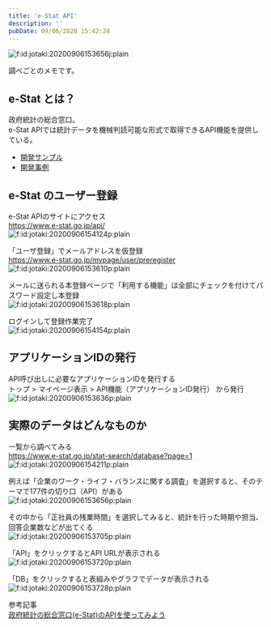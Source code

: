 ```yaml
---
title: 'e-Stat API'
description: ''
pubDate: 09/06/2020 15:42:24
---
```


<p><span itemscope itemtype="http://schema.org/Photograph"><img src="https://cdn-ak.f.st-hatena.com/images/fotolife/j/jotaki/20200906/20200906153656.jpg" alt="f:id:jotaki:20200906153656j:plain" title="f:id:jotaki:20200906153656j:plain" class="hatena-fotolife" itemprop="image"></span></p>

<p>調べごとのメモです。</p>

<h2>e-Stat とは？</h2>

<p>政府統計の総合窓口。<br />
e-Stat APIでは統計データを機械判読可能な形式で取得できるAPI機能を提供している。</p>

<ul>
<li><a href="https://www.e-stat.go.jp/api/api-dev/app-sample">開発サンプル</a></li>
<li><a href="https://www.e-stat.go.jp/api/api-dev/case">開発事例</a></li>
</ul>

<h2>e-Stat のユーザー登録</h2>

<p>e-Stat APIのサイトにアクセス<br />
<a href="https://www.e-stat.go.jp/api/">https://www.e-stat.go.jp/api/</a><br />
<span itemscope itemtype="http://schema.org/Photograph"><img src="/images/hatena/20200906154124.png" alt="f:id:jotaki:20200906154124p:plain" title="f:id:jotaki:20200906154124p:plain" class="hatena-fotolife" itemprop="image"></span></p>

<p>「ユーザ登録」でメールアドレスを仮登録<br />
<a href="https://www.e-stat.go.jp/mypage/user/preregister">https://www.e-stat.go.jp/mypage/user/preregister</a><br />
<span itemscope itemtype="http://schema.org/Photograph"><img src="/images/hatena/20200906153610.png" alt="f:id:jotaki:20200906153610p:plain" title="f:id:jotaki:20200906153610p:plain" class="hatena-fotolife" itemprop="image"></span></p>

<p>メールに送られる本登録ページで「利用する機能」は全部にチェックを付けてパスワード設定し本登録<br />
<span itemscope itemtype="http://schema.org/Photograph"><img src="/images/hatena/20200906153618.png" alt="f:id:jotaki:20200906153618p:plain" title="f:id:jotaki:20200906153618p:plain" class="hatena-fotolife" itemprop="image"></span></p>

<p>ログインして登録作業完了<br />
<span itemscope itemtype="http://schema.org/Photograph"><img src="/images/hatena/20200906154154.png" alt="f:id:jotaki:20200906154154p:plain" title="f:id:jotaki:20200906154154p:plain" class="hatena-fotolife" itemprop="image"></span></p>

<h2>アプリケーションIDの発行</h2>

<p>API呼び出しに必要なアプリケーションIDを発行する<br />
トップ > マイページ表示 > API機能（アプリケーションID発行） から発行<br />
<span itemscope itemtype="http://schema.org/Photograph"><img src="/images/hatena/20200906153636.png" alt="f:id:jotaki:20200906153636p:plain" title="f:id:jotaki:20200906153636p:plain" class="hatena-fotolife" itemprop="image"></span></p>

<h2>実際のデータはどんなものか</h2>

<p>一覧から調べてみる<br />
<a href="https://www.e-stat.go.jp/stat-search/database?page=1">https://www.e-stat.go.jp/stat-search/database?page=1</a><br />
<span itemscope itemtype="http://schema.org/Photograph"><img src="/images/hatena/20200906154211.png" alt="f:id:jotaki:20200906154211p:plain" title="f:id:jotaki:20200906154211p:plain" class="hatena-fotolife" itemprop="image"></span></p>

<p>例えば「企業のワーク・ライフ・バランスに関する調査」を選択すると、そのテーマで177件の切り口（API）がある<br />
<span itemscope itemtype="http://schema.org/Photograph"><img src="/images/hatena/20200906153656.png" alt="f:id:jotaki:20200906153656p:plain" title="f:id:jotaki:20200906153656p:plain" class="hatena-fotolife" itemprop="image"></span></p>

<p>その中から「正社員の残業時間」を選択してみると、統計を行った時期や担当、回答企業数などが出てくる<br />
<span itemscope itemtype="http://schema.org/Photograph"><img src="/images/hatena/20200906153705.png" alt="f:id:jotaki:20200906153705p:plain" title="f:id:jotaki:20200906153705p:plain" class="hatena-fotolife" itemprop="image"></span></p>

<p>「API」をクリックするとAPI URLが表示される<br />
<span itemscope itemtype="http://schema.org/Photograph"><img src="/images/hatena/20200906153720.png" alt="f:id:jotaki:20200906153720p:plain" title="f:id:jotaki:20200906153720p:plain" class="hatena-fotolife" itemprop="image"></span></p>

<p>「DB」をクリックすると表組みやグラフでデータが表示される<br />
<span itemscope itemtype="http://schema.org/Photograph"><img src="/images/hatena/20200906153728.png" alt="f:id:jotaki:20200906153728p:plain" title="f:id:jotaki:20200906153728p:plain" class="hatena-fotolife" itemprop="image"></span></p>

<p>参考記事<br />
<a href="https://qiita.com/mima_ita/items/44f358dc1bc4000d365d">政府統計の総合窓口(e-Stat)のAPIを使ってみよう</a></p>
